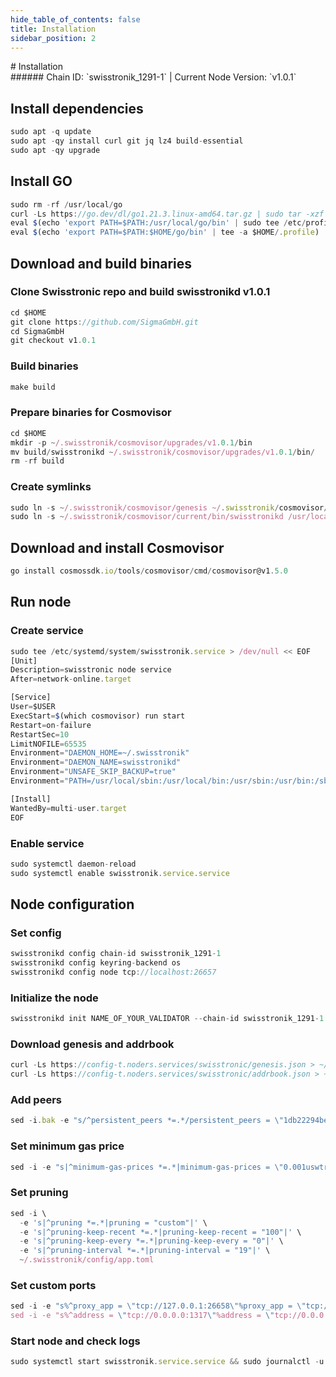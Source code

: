```yaml
---
hide_table_of_contents: false
title: Installation
sidebar_position: 2
---
```


<div class="h1-with-icon icon-swisstronic">
# Installation
</div>
###### Chain ID: `swisstronik_1291-1` | Current Node Version: `v1.0.1`

## Install dependencies

```js
sudo apt -q update
sudo apt -qy install curl git jq lz4 build-essential
sudo apt -qy upgrade
```

## Install GO
```js
sudo rm -rf /usr/local/go
curl -Ls https://go.dev/dl/go1.21.3.linux-amd64.tar.gz | sudo tar -xzf - -C /usr/local
eval $(echo 'export PATH=$PATH:/usr/local/go/bin' | sudo tee /etc/profile.d/golang.sh)
eval $(echo 'export PATH=$PATH:$HOME/go/bin' | tee -a $HOME/.profile)
```

## Download and build binaries
### Clone Swisstronic repo and build swisstronikd v1.0.1
```js
cd $HOME
git clone https://github.com/SigmaGmbH.git
cd SigmaGmbH
git checkout v1.0.1
```

### Build binaries
```js
make build
```
### Prepare binaries for Cosmovisor
```js
cd $HOME
mkdir -p ~/.swisstronik/cosmovisor/upgrades/v1.0.1/bin
mv build/swisstronikd ~/.swisstronik/cosmovisor/upgrades/v1.0.1/bin/
rm -rf build
```

### Create symlinks
```js
sudo ln -s ~/.swisstronik/cosmovisor/genesis ~/.swisstronik/cosmovisor/current -f
sudo ln -s ~/.swisstronik/cosmovisor/current/bin/swisstronikd /usr/local/bin/swisstronikd -f
```

## Download and install Cosmovisor
```js
go install cosmossdk.io/tools/cosmovisor/cmd/cosmovisor@v1.5.0
```

## Run node
### Create service
```js
sudo tee /etc/systemd/system/swisstronik.service > /dev/null << EOF
[Unit]
Description=swisstronic node service
After=network-online.target

[Service]
User=$USER
ExecStart=$(which cosmovisor) run start
Restart=on-failure
RestartSec=10
LimitNOFILE=65535
Environment="DAEMON_HOME=~/.swisstronik"
Environment="DAEMON_NAME=swisstronikd"
Environment="UNSAFE_SKIP_BACKUP=true"
Environment="PATH=/usr/local/sbin:/usr/local/bin:/usr/sbin:/usr/bin:/sbin:/bin:/usr/games:/usr/local/games:/snap/bin:~/.swisstronik/cosmovisor/current/bin"

[Install]
WantedBy=multi-user.target
EOF
```

### Enable service
```js
sudo systemctl daemon-reload
sudo systemctl enable swisstronik.service.service
```

## Node configuration
### Set config
```js
swisstronikd config chain-id swisstronik_1291-1
swisstronikd config keyring-backend os
swisstronikd config node tcp://localhost:26657
```

### Initialize the node
```js
swisstronikd init NAME_OF_YOUR_VALIDATOR --chain-id swisstronik_1291-1
```

### Download genesis and addrbook
```js
curl -Ls https://config-t.noders.services/swisstronic/genesis.json > ~/.swisstronik/config/genesis.json
curl -Ls https://config-t.noders.services/swisstronic/addrbook.json > ~/.swisstronik/config/addrbook.json
```
### Add peers
```js
sed -i.bak -e "s/^persistent_peers *=.*/persistent_peers = \"1db22294bec0fd095eaa4a3f2381aef5105b538c@swisstronik-t-rpc.noders.services:26656\"/" ~/.swisstronik/config/config.toml
```

### Set minimum gas price
```js
sed -i -e "s|^minimum-gas-prices *=.*|minimum-gas-prices = \"0.001uswtr\"|" ~/.swisstronik/config/app.toml
```
### Set pruning
```js
sed -i \
  -e 's|^pruning *=.*|pruning = "custom"|' \
  -e 's|^pruning-keep-recent *=.*|pruning-keep-recent = "100"|' \
  -e 's|^pruning-keep-every *=.*|pruning-keep-every = "0"|' \
  -e 's|^pruning-interval *=.*|pruning-interval = "19"|' \
  ~/.swisstronik/config/app.toml
```

### Set custom ports
```js
sed -i -e "s%^proxy_app = \"tcp://127.0.0.1:26658\"%proxy_app = \"tcp://127.0.0.1:14758\"%; s%^laddr = \"tcp://127.0.0.1:26657\"%laddr = \"tcp://127.0.0.1:14757\"%; s%^pprof_laddr = \"localhost:6060\"%pprof_laddr = \"localhost:14760\"%; s%^laddr = \"tcp://0.0.0.0:26656\"%laddr = \"tcp://0.0.0.0:14756\"%; s%^prometheus_listen_addr = \":26660\"%prometheus_listen_addr = \":14766\"%" ~/.swisstronik/config/config.toml
sed -i -e "s%^address = \"tcp://0.0.0.0:1317\"%address = \"tcp://0.0.0.0:14717\"%; s%^address = \":8080\"%address = \":14780\"%; s%^address = \"0.0.0.0:9090\"%address = \"0.0.0.0:14790\"%; s%^address = \"0.0.0.0:9091\"%address = \"0.0.0.0:14791\"%; s%:8545%:14745%; s%:8546%:14746%; s%:6065%:14765%" ~/.swisstronik/config/app.toml
```

### Start node and check logs
```js
sudo systemctl start swisstronik.service.service && sudo journalctl -u swisstronik.service.service -f --no-hostname -o cat
```
